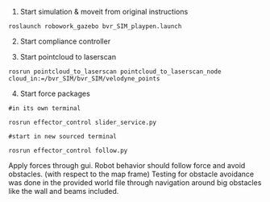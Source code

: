 
1. Start simulation & moveit from original instructions

```
roslaunch robowork_gazebo bvr_SIM_playpen.launch
```

2. Start compliance controller

3. Start pointcloud to laserscan

```
rosrun pointcloud_to_laserscan pointcloud_to_laserscan_node cloud_in:=/bvr_SIM/bvr_SIM/velodyne_points
```

4. Start force packages


```
#in its own terminal

rosrun effector_control slider_service.py

#start in new sourced terminal

rosrun effector_control follow.py
```

Apply forces through gui. Robot behavior should follow force and avoid obstacles. (with respect to the map frame) Testing for obstacle avoidance was done in the provided world file through navigation around big obstacles like the wall and beams included.
